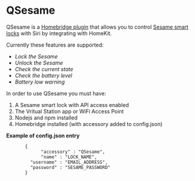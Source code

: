 # QSesame

QSesame is a [Homebridge plugin](https://github.com/nfarina/homebridge) that allows you to control [Sesame smart locks](https://candyhouse.co) with Siri by integrating with HomeKit.

Currently these features are supported:

 * _Lock the Sesame_
 * _Unlock the Sesame_
 * _Check the current state_ 
 * _Check the battery level_
 * _Battery low warning_

In order to use QSesame you must have: 

1. A Sesame smart lock with API access enabled
2. The Vritual Station app or WiFi Access Point
3. Nodejs and npm installed
4. Homebridge installed (with accessory added to config.json)

__Example of config.json entry__
 ```
        {
              "accessory" : "QSesame",
              "name" : "LOCK_NAME",
	      "username" : "EMAIL_ADDRESS",
	      "password" : "SESAME_PASSWORD"
        }
```

